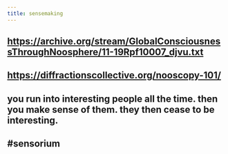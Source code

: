 ```yaml
---
title: sensemaking
---
```


## https://archive.org/stream/GlobalConsciousnessThroughNoosphere/11-19Rpf10007_djvu.txt

## https://diffractionscollective.org/nooscopy-101/
## you run into interesting people all the time. then you make sense of them. they then cease to be interesting.
## #sensorium
##
